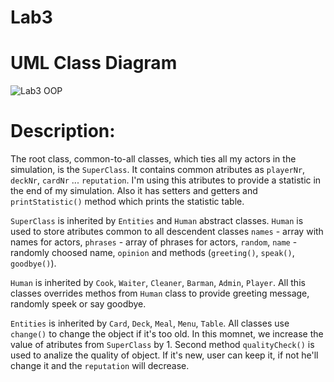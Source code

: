 # Lab3

# UML Class Diagram
![Lab3 OOP](https://user-images.githubusercontent.com/77497709/193453260-51099230-ac73-4cc0-a4a9-a2cb29da3be7.png)

# Description:

The root class, common-to-all classes, which ties all my actors in the simulation, is the `SuperClass`. It contains common atributes as `playerNr`, `deckNr`, `cardNr` ... `reputation`. I'm using this atributes to provide a statistic in the end of my simulation. Also it has setters and getters and `printStatistic()` method which prints the statistic table.

`SuperClass` is inherited by `Entities` and `Human` abstract classes. `Human` is used to store atributes common to all descendent classes `names`  - array with names for actors, `phrases` - array of phrases for actors, `random`, `name` - randomly choosed name, `opinion` and methods (`greeting()`, `speak()`, `goodbye()`).

`Human` is inherited by `Cook`, `Waiter`, `Cleaner`, `Barman`, `Admin`, `Player`. All this classes overrides methos from `Human` class to provide greeting message, randomly speek or say goodbye.

`Entities` is inherited by `Card`, `Deck`, `Meal`, `Menu`, `Table`. All classes use `change()` to change the object if it's too old. In this momnet, we increase the value of atributes from `SuperClass` by 1. Second method `qualityCheck()` is used to analize the quality of object. If it's new, user can keep it, if not he'll change it and the `reputation` will decrease.
